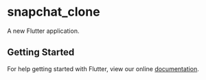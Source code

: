 # snapchat_clone

A new Flutter application.

## Getting Started

For help getting started with Flutter, view our online
[documentation](https://flutter.io/).
